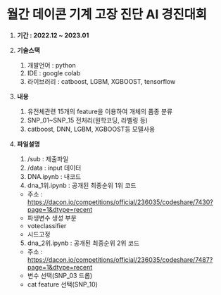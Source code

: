 # 월간 데이콘 기계 고장 진단 AI 경진대회

1. **기간 : 2022.12 ~ 2023.01** 

2. **기술스택**
    1. 개발언어 : python
    2. IDE : google colab
    3. 라이브러리 : catboost, LGBM, XGBOOST, tensorflow
 
3. **내용**
    1. 유전체관련 15개의 feature을 이용하여 개체의 품종 분류
    2. SNP_01~SNP_15 전처리(원학코딩, 라벨링 등)
    3. catboost, DNN, LGBM, XGBOOST등 모델사용
4. **파일설명**
    1. /sub : 제출파일
    2. /data : input 데이터
    3. DNA.ipynb : 내코드
    4. dna_1위.ipynb : 공개된 최종순위 1위 코드
      - 주소 : https://dacon.io/competitions/official/236035/codeshare/7430?page=1&dtype=recent
      - 파생변수 생성 부분
      - voteclassifier 
      - 시드고정
    5. dna_2위.ipynb : 공개된 최종순위 2위 코드
      - 주소 : https://dacon.io/competitions/official/236035/codeshare/7487?page=1&dtype=recent
      - 변수 선택(SNP_03 드롭)
      - cat feature 선택(SNP_10)
